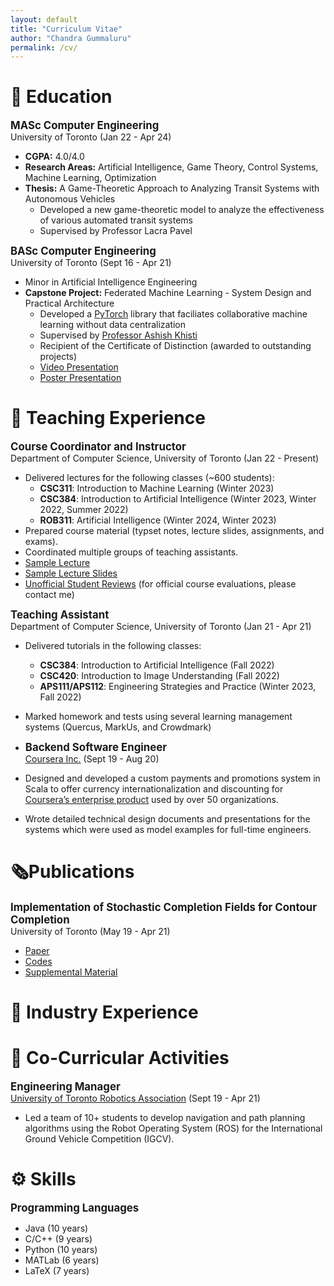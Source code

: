 ```yaml
---
layout: default
title: "Curriculum Vitae"
author: "Chandra Gummaluru"
permalink: /cv/
---
```


# 📖 Education
<big><b>MASc Computer Engineering</b></big><br>
University of Toronto (Jan 22 - Apr 24)
 - **CGPA:** 4.0/4.0
 - **Research Areas:** Artificial Intelligence, Game Theory, Control Systems, Machine Learning, Optimization
 - **Thesis:** A Game-Theoretic Approach to Analyzing Transit Systems with Autonomous Vehicles
	 - Developed a new game-theoretic model to analyze the effectiveness of various automated transit systems
	 - Supervised by Professor Lacra Pavel 

<big><b>BASc Computer Engineering</b></big><br>
University of Toronto (Sept 16 - Apr 21)
 - Minor in Artificial Intelligence Engineering
 - **Capstone Project:** Federated Machine Learning - System Design and Practical Architecture
      - Developed a [PyTorch](https://pytorch.org/) library that faciliates collaborative machine learning without data centralization
      - Supervised by [Professor Ashish Khisti](https://www.ece.utoronto.ca/people/khisti-a/)
      - Recipient of the Certificate of Distinction (awarded to outstanding projects)
      - [Video Presentation](https://youtu.be/Ep5phZmgyEA)
      - [Poster Presentation](https://github.com/chandra-gummaluru/chandra-gummaluru.github.io/raw/master/media/notes/poster.pdf)
     
# 🍎 Teaching Experience

<big><b>Course Coordinator and Instructor</b></big><br>
Department of Computer Science, University of Toronto (Jan 22 - Present)
 - Delivered lectures for the following classes (~600 students):
      - **CSC311**: Introduction to Machine Learning (Winter 2023)
      - **CSC384**: Introduction to Artificial Intelligence (Winter 2023, Winter 2022, Summer 2022)
      - **ROB311**: Artificial Intelligence (Winter 2024, Winter 2023)
 - Prepared course material (typset notes, lecture slides, assignments, and exams).
 - Coordinated multiple groups of teaching assistants.
 - [Sample Lecture](https://www.youtube.com/watch?v=gy3e1OVj_Hw)
 - [Sample Lecture Slides](https://github.com/chandra-gummaluru/chandra-gummaluru.github.io/raw/master/media/cv/rob311w24_ch9_slides_full.pdf)
 - [Unofficial Student Reviews](https://www.ratemyprofessors.com/professor/2818613) (for official course evaluations, please contact me)

 
<big><b>Teaching Assistant</b></big><br>
Department of Computer Science, University of Toronto  (Jan 21 - Apr 21)

 - Delivered tutorials in the following classes:
	 - **CSC384**: Introduction to Artificial Intelligence (Fall 2022)
	 - **CSC420**: Introduction to Image Understanding (Fall 2022)
	 - **APS111/APS112**: Engineering Strategies and Practice (Winter 2023, Fall 2022)
 - Marked homework and tests using several learning management systems (Quercus, MarkUs, and Crowdmark)

 - <big><b>Backend Software Engineer</b></big><br>
[Coursera Inc.](https://www.coursera.org/) (Sept 19 - Aug 20)

 - Designed and developed a custom payments and promotions system in Scala to offer currency internationalization and discounting for [Coursera’s enterprise product](https://www.coursera.org/business/) used by over 50 organizations.
 - Wrote detailed technical design documents and presentations for the systems which were used as model examples for full-time engineers.
 

# 🗞️Publications
<big><b>Implementation of Stochastic Completion Fields for Contour Completion</b></big><br>
University of Toronto (May 19 - Apr 21)

 - [Paper](https://mrezanejad.github.io/files/bmvc2021.pdf)
 - [Codes](https://github.com/sidguptacode/Stochastic_Completion_Fields)
 - [Supplemental Material](https://www.bmvc2021-virtualconference.com/assets/supp/1075_supp.zip)

# 💼 Industry Experience

# 🤝 Co-Curricular Activities
<big><b>Engineering Manager</b></big><br>
[University of Toronto Robotics Association](http://www.utra.ca/) (Sept 19 - Apr 21)

 - Led a team of 10+ students to develop navigation and path planning algorithms using the Robot Operating System (ROS) for the International Ground Vehicle Competition (IGCV).

# ⚙️ Skills
<big><b>Programming Languages</b></big>

- Java (10 years)
- C/C++ (9 years)
- Python (10 years)
- MATLab (6 years)
- LaTeX (7 years)

